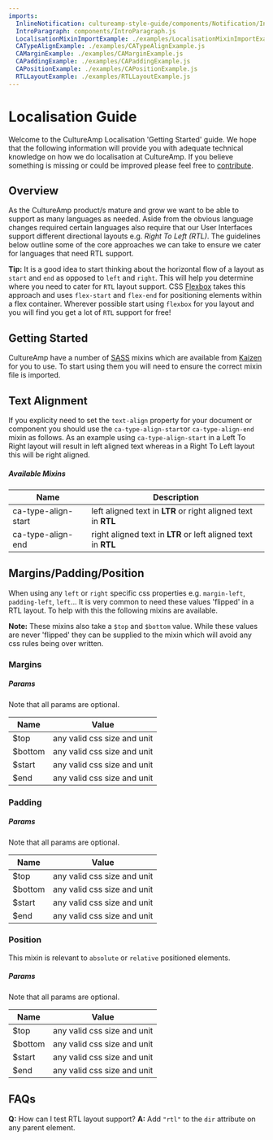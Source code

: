 ```yaml
---
imports:
  InlineNotification: cultureamp-style-guide/components/Notification/InlineNotification.js
  IntroParagraph: components/IntroParagraph.js
  LocalisationMixinImportExample: ./examples/LocalisationMixinImportExample.js
  CATypeAlignExample: ./examples/CATypeAlignExample.js
  CAMarginExample: ./examples/CAMarginExample.js
  CAPaddingExample: ./examples/CAPaddingExample.js
  CAPositionExample: ./examples/CAPositionExample.js
  RTLLayoutExample: ./examples/RTLLayoutExample.js
---
```


# Localisation Guide

<IntroParagraph>

Welcome to the CultureAmp Localisation 'Getting Started' guide. We hope that the following information will provide you with adequate technical knowledge on how we do localisation at CultureAmp. If you believe something is missing or could be improved please feel free to [contribute](https://github.com/cultureamp/cultureamp-style-guide).

</IntroParagraph>

## Overview

As the CultureAmp product/s mature and grow we want to be able to support as many languages as needed. Aside from the obvious language changes required certain languages also require that our User Interfaces support different directional layouts e.g. _Right To Left (RTL)_. The guidelines below outline some of the core approaches we can take to ensure we cater for languages that need RTL support.

<InlineNotification persistent={true} type="affirmative">

**Tip:** It is a good idea to start thinking about the horizontal flow of a layout as `start` and `end` as opposed to `left` and `right`. This will help you determine where you need to cater for `RTL` layout support. CSS [Flexbox](https://developer.mozilla.org/en-US/docs/Web/CSS/CSS_Flexible_Box_Layout/Basic_Concepts_of_Flexbox) takes this approach and uses `flex-start` and `flex-end` for positioning elements within a flex container. Wherever possible start using `flexbox` for you layout and you will find you get a lot of `RTL` support for free!

</InlineNotification>

## Getting Started

CultureAmp have a number of [SASS](https://sass-lang.com/) mixins which are available from [Kaizen](https://github.com/cultureamp/cultureamp-style-guide) for you to use. To start using them you will need to ensure the correct mixin file is imported.

<LocalisationMixinImportExample />

## Text Alignment

If you explicity need to set the `text-align` property for your document or component you should use the `ca-type-align-start`or `ca-type-align-end` mixin as follows. As an example using `ca-type-align-start` in a Left To Right layout will result in left aligned text whereas in a Right To Left layout this will be right aligned.

<CATypeAlignExample />

##### Available Mixins

| Name                | Description                                                   |
| ------------------- | ------------------------------------------------------------- |
| ca-type-align-start | left aligned text in **LTR** or right aligned text in **RTL** |
| ca-type-align-end   | right aligned text in **LTR** or left aligned text in **RTL** |

## Margins/Padding/Position

When using any `left` or `right` specific css properties e.g. `margin-left`, `padding-left`, `left`... It is very common to need these values 'flipped' in a RTL layout. To help with this the following mixins are available.

<InlineNotification persistent={true}>

**Note:** These mixins also take a `$top` and `$bottom` value. While these values are never 'flipped' they can be supplied to the mixin which will avoid any css rules being over written.

</InlineNotification>

### Margins

<CAMarginExample />

##### Params

Note that all params are optional.

| Name    | Value                       |
| ------- | --------------------------- |
| $top    | any valid css size and unit |
| $bottom | any valid css size and unit |
| $start  | any valid css size and unit |
| $end    | any valid css size and unit |

### Padding

<CAPaddingExample />

##### Params

Note that all params are optional.

| Name    | Value                       |
| ------- | --------------------------- |
| $top    | any valid css size and unit |
| $bottom | any valid css size and unit |
| $start  | any valid css size and unit |
| $end    | any valid css size and unit |

### Position

This mixin is relevant to `absolute` or `relative` positioned elements.

<CAPositionExample />

##### Params

Note that all params are optional.

| Name    | Value                       |
| ------- | --------------------------- |
| $top    | any valid css size and unit |
| $bottom | any valid css size and unit |
| $start  | any valid css size and unit |
| $end    | any valid css size and unit |

## FAQs

**Q:** How can I test RTL layout support?
**A:** Add `"rtl"` to the `dir` attribute on any parent element.

<RTLLayoutExample />
